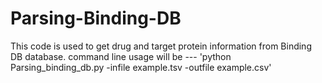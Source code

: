 # Parsing-Binding-DB
This code is used to get drug and target protein information from Binding DB database.
command line usage will be ---
'python Parsing_binding_db.py -infile example.tsv -outfile example.csv'
